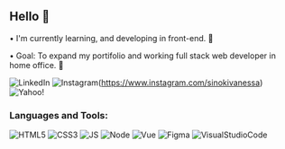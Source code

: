 ## Hello 🙂

• I'm currently learning, and developing in front-end. 🌱

• Goal: To expand my portifolio and working full stack web developer
 in home office. 🚀

![LinkedIn](https://img.shields.io/badge/linkedin-%230077B5.svg?style=for-the-badge&logo=linkedin&logoColor=white&link=https://www.linkedin.com/in/vanessa-sinoki-da-silva-alvarez/)
![Instagram](https://img.shields.io/badge/Instagram-%23E4405F.svg?style=for-the-badge&logo=Instagram&logoColor=white)(https://www.instagram.com/sinokivanessa)
![Yahoo!](https://img.shields.io/badge/-Yahoo!-6001d2?style=for-the-badge&logo=Yahoo!&logoColor=white&link=mailto:vanessasinoki@yahoo.com.br)

### Languages and Tools:

![HTML5](https://img.shields.io/badge/HTML5-E34F26?style=for-the-badge&logo=html5&logoColor=white)
![CSS3](https://img.shields.io/badge/CSS3-1572B6?style=for-the-badge&logo=css3&logoColor=white)
![JS](https://img.shields.io/badge/JavaScript-F7DF1E?style=for-the-badge&logo=javascript&logoColor=black)
![Node](https://img.shields.io/badge/Node.js-43853D?style=for-the-badge&logo=node.js&logoColor=white)
![Vue](https://img.shields.io/badge/Vue.js-35495E?style=for-the-badge&logo=vue.js&logoColor=4FC08D)
![Figma](https://img.shields.io/badge/figma-%23F24E1E.svg?style=for-the-badge&logo=figma&logoColor=white)
![VisualStudioCode](https://img.shields.io/badge/VSCode-0078D4?style=for-the-badge&logo=visual%20studio%20code&logoColor=white)
